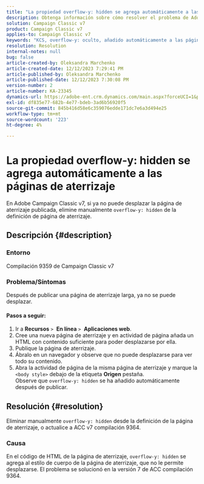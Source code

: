 ```yaml
---
title: "La propiedad overflow-y: hidden se agrega automáticamente a las páginas de aterrizaje"
description: Obtenga información sobre cómo resolver el problema de Adobe Campaign Classic en el que el desbordamiento oculto se agrega automáticamente a las páginas de aterrizaje.
solution: Campaign Classic v7
product: Campaign Classic v7
applies-to: Campaign Classic v7
keywords: "KCS, overflow-y: oculto, añadido automáticamente a las páginas de aterrizaje, adobe campaign, ACC v7 compilación 9359, actualización a ACC v7 compilación 9364, Campaign Classic"
resolution: Resolution
internal-notes: null
bug: false
article-created-by: Oleksandra Marchenko
article-created-date: 12/12/2023 7:29:41 PM
article-published-by: Oleksandra Marchenko
article-published-date: 12/12/2023 7:30:08 PM
version-number: 2
article-number: KA-23345
dynamics-url: https://adobe-ent.crm.dynamics.com/main.aspx?forceUCI=1&pagetype=entityrecord&etn=knowledgearticle&id=fd333dc5-2499-ee11-be37-6045bd0065f9
exl-id: df835e77-682b-4e77-bdeb-3ad6b56920f5
source-git-commit: 845b416d58e6c359076edde171dc7e6a3d494e25
workflow-type: tm+mt
source-wordcount: '223'
ht-degree: 4%

---
```


# La propiedad overflow-y: hidden se agrega automáticamente a las páginas de aterrizaje


En Adobe Campaign Classic v7, si ya no puede desplazar la página de aterrizaje publicada, elimine manualmente `overflow-y: hidden` de la definición de página de aterrizaje.

## Descripción {#description}


### <b>Entorno</b>

Compilación 9359 de Campaign Classic v7

### <b>Problema/Síntomas</b>

Después de publicar una página de aterrizaje larga, ya no se puede desplazar.

#### <b>Pasos a seguir:</b>

1. Ir a <b>Recursos</b> `>`  <b>En línea</b> `>`  <b>Aplicaciones web</b>.
2. Cree una nueva página de aterrizaje y en actividad de página añada un HTML con contenido suficiente para poder desplazarse por ella.
3. Publique la página de aterrizaje.
4. Ábralo en un navegador y observe que no puede desplazarse para ver todo su contenido.
5. Abra la actividad de página de la misma página de aterrizaje y marque la `<body style>` debajo de la etiqueta <b>Origen</b> pestaña.\
   Observe que `overflow-y: hidden` se ha añadido automáticamente después de publicar.



## Resolución {#resolution}


Eliminar manualmente `overflow-y: hidden` desde la definición de la página de aterrizaje, o actualice a ACC v7 compilación 9364.

### <b>Causa</b>

En el código de HTML de la página de aterrizaje, `overflow-y: hidden` se agrega al estilo de cuerpo de la página de aterrizaje, que no le permite desplazarse. El problema se solucionó en la versión 7 de ACC compilación 9364.
